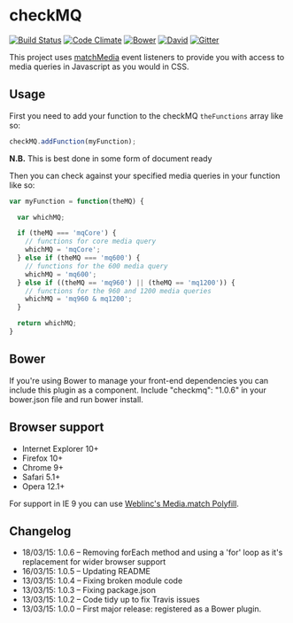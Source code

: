 # checkMQ

[![Build Status](https://travis-ci.org/jonnyhaynes/checkmq.svg?branch=master)](https://travis-ci.org/jonnyhaynes/checkmq) [![Code Climate](https://codeclimate.com/github/jonnyhaynes/checkMQ/badges/gpa.svg)](https://codeclimate.com/github/jonnyhaynes/checkmq) [![Bower](https://img.shields.io/bower/v/checkmq.svg)](https://github.com/jonnyhaynes/checkmq) [![David](https://img.shields.io/david/jonnyhaynes/checkmq.svg)](https://github.com/jonnyhaynes/checkmq) [![Gitter](https://badges.gitter.im/Join%20Chat.svg)](https://gitter.im/jonnyhaynes/checkmq?utm_source=badge&utm_medium=badge&utm_campaign=pr-badge)

This project uses [matchMedia](https://developer.mozilla.org/en-US/docs/Web/API/Window/matchMedia) event listeners to provide you with access to media queries in Javascript as you would in CSS.

## Usage

First you need to add your function to the checkMQ `theFunctions` array like so:

```javascript
checkMQ.addFunction(myFunction);
```

**N.B.** This is best done in some form of document ready

Then you can check against your specified media queries in your function like so:

```javascript
var myFunction = function(theMQ) {

  var whichMQ;

  if (theMQ === 'mqCore') {
    // functions for core media query
    whichMQ = 'mqCore';
  } else if (theMQ === 'mq600') {
    // functions for the 600 media query
    whichMQ = 'mq600';
  } else if ((theMQ == 'mq960') || (theMQ == 'mq1200')) {
    // functions for the 960 and 1200 media queries
    whichMQ = 'mq960 & mq1200';
  }

  return whichMQ;
}
```

## Bower

If you're using Bower to manage your front-end dependencies you can include this plugin as a component. Include "checkmq": "1.0.6" in your bower.json file and run bower install.

## Browser support

* Internet Explorer 10+
* Firefox 10+
* Chrome 9+
* Safari 5.1+
* Opera 12.1+

For support in IE 9 you can use [Weblinc's Media.match Polyfill](https://github.com/weblinc/media-match).

## Changelog

* 18/03/15: 1.0.6 – Removing forEach method and using a 'for' loop as it's replacement for wider browser support
* 16/03/15: 1.0.5 – Updating README
* 13/03/15: 1.0.4 – Fixing broken module code
* 13/03/15: 1.0.3 – Fixing package.json
* 13/03/15: 1.0.2 – Code tidy up to fix Travis issues
* 13/03/15: 1.0.0 – First major release: registered as a Bower plugin.
